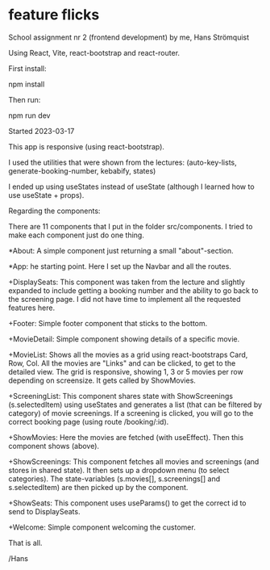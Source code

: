 # feature flicks

School assignment nr 2 (frontend development) by me, Hans Strömquist

Using React, Vite, react-bootstrap and react-router.

First install:

npm install

Then run:

npm run dev

Started 2023-03-17

This app is responsive (using react-bootstrap).

I used the utilities that were shown from the lectures:
(auto-key-lists, generate-booking-number, kebabify, states)

I ended up using useStates instead of useState (although I learned how to use useState + props).

Regarding the components:

There are 11 components that I put in the folder src/components.
I tried to make each component just do one thing.

*About:
A simple component just returning a small "about"-section.

*App:
 he starting point. Here I set up the Navbar and all the routes.

+DisplaySeats:
 This component was taken from the lecture and slightly expanded to include
 getting a booking number and the ability to go back to the screening page.
 I did not have time to implement all the requested features here.

+Footer:
 Simple footer component that sticks to the bottom.

+MovieDetail:
 Simple component showing details of a specific movie.

+MovieList:
 Shows all the movies as a grid using react-bootstraps Card, Row, Col.
 All the movies are "Links" and can be clicked, to get to the detailed view.
 The grid is responsive, showing 1, 3 or 5 movies per row depending on screensize.
 It gets called by ShowMovies.

+ScreeningList:
 This component shares state with ShowScreenings (s.selectedItem) using useStates and
 generates a list (that can be filtered by category) of movie screenings. If a screening
 is clicked, you will go to the correct booking page (using route /booking/:id).

+ShowMovies:
 Here the movies are fetched (with useEffect). Then this component shows <MovieList/> (above).

+ShowScreenings:
 This component fetches all movies and screenings (and stores in shared state). It then sets up
 a dropdown menu (to select categories). The state-variables (s.movies[], s.screenings[] and s.selectedItem)
 are then picked up by the <ScreeningList/> component.

+ShowSeats:
 This component uses useParams() to get the correct id to send to DisplaySeats.

+Welcome:
 Simple component welcoming the customer.
  

That is all.

/Hans